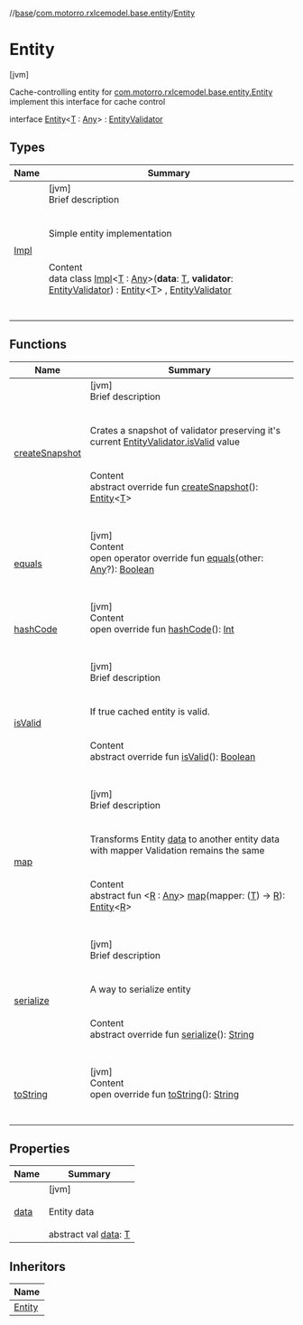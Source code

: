 //[base](../../index.md)/[com.motorro.rxlcemodel.base.entity](../index.md)/[Entity](index.md)



# Entity  
 [jvm] 

Cache-controlling entity for [com.motorro.rxlcemodel.base.entity.Entity](index.md) implement this interface for cache control

interface [Entity](index.md)<[T](index.md) : [Any](https://kotlinlang.org/api/latest/jvm/stdlib/kotlin/-any/index.html)> : [EntityValidator](../-entity-validator/index.md)   


## Types  
  
|  Name|  Summary| 
|---|---|
| [Impl](-impl/index.md)| [jvm]  <br>Brief description  <br><br><br>Simple entity implementation<br><br>  <br>Content  <br>data class [Impl](-impl/index.md)<[T](-impl/index.md) : [Any](https://kotlinlang.org/api/latest/jvm/stdlib/kotlin/-any/index.html)>(**data**: [T](-impl/index.md), **validator**: [EntityValidator](../-entity-validator/index.md)) : [Entity](index.md)<[T](-impl/index.md)> , [EntityValidator](../-entity-validator/index.md)  <br><br><br>


## Functions  
  
|  Name|  Summary| 
|---|---|
| [createSnapshot](create-snapshot.md)| [jvm]  <br>Brief description  <br><br><br>Crates a snapshot of validator preserving it's current [EntityValidator.isValid](../-entity-validator/is-valid.md) value<br><br>  <br>Content  <br>abstract override fun [createSnapshot](create-snapshot.md)(): [Entity](index.md)<[T](index.md)>  <br><br><br>
| [equals](https://kotlinlang.org/api/latest/jvm/stdlib/kotlin/-any/equals.html)| [jvm]  <br>Content  <br>open operator override fun [equals](https://kotlinlang.org/api/latest/jvm/stdlib/kotlin/-any/equals.html)(other: [Any](https://kotlinlang.org/api/latest/jvm/stdlib/kotlin/-any/index.html)?): [Boolean](https://kotlinlang.org/api/latest/jvm/stdlib/kotlin/-boolean/index.html)  <br><br><br>
| [hashCode](https://kotlinlang.org/api/latest/jvm/stdlib/kotlin/-any/hash-code.html)| [jvm]  <br>Content  <br>open override fun [hashCode](https://kotlinlang.org/api/latest/jvm/stdlib/kotlin/-any/hash-code.html)(): [Int](https://kotlinlang.org/api/latest/jvm/stdlib/kotlin/-int/index.html)  <br><br><br>
| [isValid](../-entity-validator/is-valid.md)| [jvm]  <br>Brief description  <br><br><br>If true cached entity is valid.<br><br>  <br>Content  <br>abstract override fun [isValid](../-entity-validator/is-valid.md)(): [Boolean](https://kotlinlang.org/api/latest/jvm/stdlib/kotlin/-boolean/index.html)  <br><br><br>
| [map](map.md)| [jvm]  <br>Brief description  <br><br><br>Transforms Entity [data](index.md#com.motorro.rxlcemodel.base.entity/Entity/data/#/PointingToDeclaration/) to another entity data with mapper Validation remains the same<br><br>  <br>Content  <br>abstract fun <[R](map.md) : [Any](https://kotlinlang.org/api/latest/jvm/stdlib/kotlin/-any/index.html)> [map](map.md)(mapper: ([T](index.md)) -> [R](map.md)): [Entity](index.md)<[R](map.md)>  <br><br><br>
| [serialize](../-entity-validator/serialize.md)| [jvm]  <br>Brief description  <br><br><br>A way to serialize entity<br><br>  <br>Content  <br>abstract override fun [serialize](../-entity-validator/serialize.md)(): [String](https://kotlinlang.org/api/latest/jvm/stdlib/kotlin/-string/index.html)  <br><br><br>
| [toString](https://kotlinlang.org/api/latest/jvm/stdlib/kotlin/-any/to-string.html)| [jvm]  <br>Content  <br>open override fun [toString](https://kotlinlang.org/api/latest/jvm/stdlib/kotlin/-any/to-string.html)(): [String](https://kotlinlang.org/api/latest/jvm/stdlib/kotlin/-string/index.html)  <br><br><br>


## Properties  
  
|  Name|  Summary| 
|---|---|
| [data](index.md#com.motorro.rxlcemodel.base.entity/Entity/data/#/PointingToDeclaration/)|  [jvm] <br><br>Entity data<br><br>abstract val [data](index.md#com.motorro.rxlcemodel.base.entity/Entity/data/#/PointingToDeclaration/): [T](index.md)   <br>


## Inheritors  
  
|  Name| 
|---|
| [Entity](-impl/index.md)

